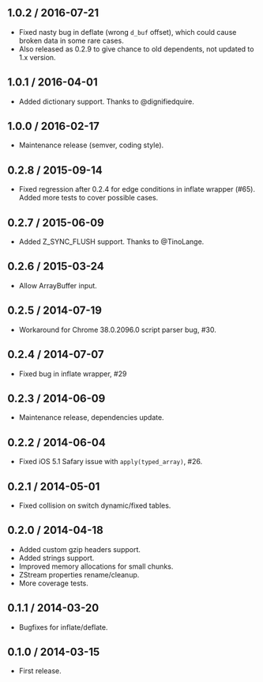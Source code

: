 1.0.2 / 2016-07-21
------------------

- Fixed nasty bug in deflate (wrong `d_buf` offset), which could cause
  broken data in some rare cases.
- Also released as 0.2.9 to give chance to old dependents, not updated to 1.x
  version.

1.0.1 / 2016-04-01
------------------

- Added dictionary support. Thanks to @dignifiedquire.

1.0.0 / 2016-02-17
------------------

- Maintenance release (semver, coding style).

0.2.8 / 2015-09-14
------------------

- Fixed regression after 0.2.4 for edge conditions in inflate wrapper (#65).
  Added more tests to cover possible cases.

0.2.7 / 2015-06-09
------------------

- Added Z_SYNC_FLUSH support. Thanks to @TinoLange.

0.2.6 / 2015-03-24
------------------

- Allow ArrayBuffer input.

0.2.5 / 2014-07-19
------------------

- Workaround for Chrome 38.0.2096.0 script parser bug, #30.

0.2.4 / 2014-07-07
------------------

- Fixed bug in inflate wrapper, #29

0.2.3 / 2014-06-09
------------------

- Maintenance release, dependencies update.

0.2.2 / 2014-06-04
------------------

- Fixed iOS 5.1 Safary issue with `apply(typed_array)`, #26.

0.2.1 / 2014-05-01
------------------

- Fixed collision on switch dynamic/fixed tables.

0.2.0 / 2014-04-18
------------------

- Added custom gzip headers support.
- Added strings support.
- Improved memory allocations for small chunks.
- ZStream properties rename/cleanup.
- More coverage tests.

0.1.1 / 2014-03-20
------------------

- Bugfixes for inflate/deflate.

0.1.0 / 2014-03-15
------------------

- First release.
